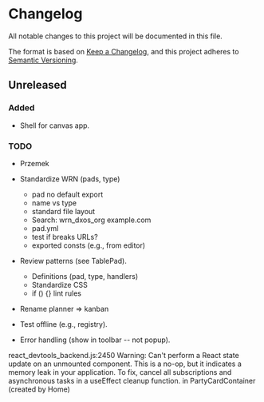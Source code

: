 # Changelog

All notable changes to this project will be documented in this file.

The format is based on [Keep a Changelog](https://keepachangelog.com/en/1.0.0/),
and this project adheres to [Semantic Versioning](https://semver.org/spec/v2.0.0.html).

## Unreleased

### Added

- Shell for canvas app.


### TODO

- Przemek

- Standardize WRN (pads, type)
  - pad no default export
  - name vs type
  - standard file layout
  - Search: wrn_dxos_org example.com
  - pad.yml
  - test if breaks URLs?
  - exported consts (e.g., from editor)

- Review patterns (see TablePad).
  - Definitions (pad, type, handlers)
  - Standardize CSS
  - if () {} lint rules

- Rename planner => kanban

- Test offline (e.g., registry).
- Error handling (show in toolbar -- not popup).

react_devtools_backend.js:2450 Warning: Can't perform a React state update on an unmounted component. 
This is a no-op, but it indicates a memory leak in your application. 
To fix, cancel all subscriptions and asynchronous tasks in a useEffect cleanup function.
in PartyCardContainer (created by Home)
